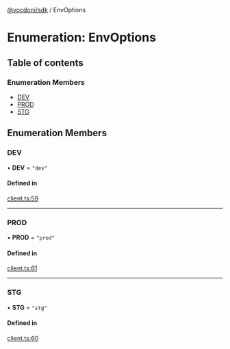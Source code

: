 [@vocdoni/sdk](/sdk) / EnvOptions

# Enumeration: EnvOptions

## Table of contents

### Enumeration Members

- [DEV](EnvOptions#dev)
- [PROD](EnvOptions#prod)
- [STG](EnvOptions#stg)

## Enumeration Members

### DEV

• **DEV** = ``"dev"``

#### Defined in

[client.ts:59](https://github.com/vocdoni/vocdoni-sdk/blob/c61694d51d7ca609cdc86440f23c7a75ea39ea5b/src/client.ts#L59)

___

### PROD

• **PROD** = ``"prod"``

#### Defined in

[client.ts:61](https://github.com/vocdoni/vocdoni-sdk/blob/c61694d51d7ca609cdc86440f23c7a75ea39ea5b/src/client.ts#L61)

___

### STG

• **STG** = ``"stg"``

#### Defined in

[client.ts:60](https://github.com/vocdoni/vocdoni-sdk/blob/c61694d51d7ca609cdc86440f23c7a75ea39ea5b/src/client.ts#L60)
